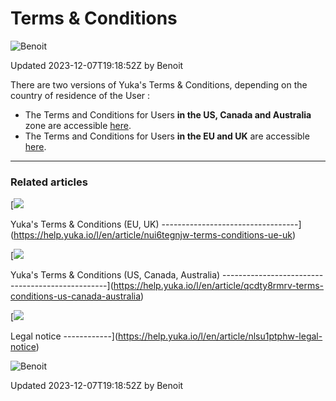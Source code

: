Terms & Conditions
==================

![Benoit](https://files.helpdocs.io/n0njida9x8/other/1574088362284/03-mg-1925-1.jpg)

Updated 2023-12-07T19:18:52Z by Benoit

There are two versions of Yuka's Terms & Conditions, depending on the country of residence of the User :

* The Terms and Conditions for Users **in the US, Canada and Australia** zone are accessible [here](https://help.yuka.io/l/en/article/qcdty8rmrv/).
* The Terms and Conditions for Users **in the EU and UK** are accessible [here](https://help.yuka.io/l/en/article/nui6tegnjw/).

* * *

### Related articles

[![](https://files.helpdocs.io/n0njida9x8/articles/tu0my38nn5/1617283820093/bullet.svg)

Yuka's Terms & Conditions (EU, UK)
----------------------------------](https://help.yuka.io/l/en/article/nui6tegnjw-terms-conditions-ue-uk)

[![](https://files.helpdocs.io/n0njida9x8/articles/tu0my38nn5/1617283820093/bullet.svg)

Yuka's Terms & Conditions (US, Canada, Australia)
-------------------------------------------------](https://help.yuka.io/l/en/article/qcdty8rmrv-terms-conditions-us-canada-australia)

[![](https://files.helpdocs.io/n0njida9x8/articles/tu0my38nn5/1617283820093/bullet.svg)

Legal notice
------------](https://help.yuka.io/l/en/article/nlsu1ptphw-legal-notice)

![Benoit](https://files.helpdocs.io/n0njida9x8/other/1574088362284/03-mg-1925-1.jpg)

Updated 2023-12-07T19:18:52Z by Benoit